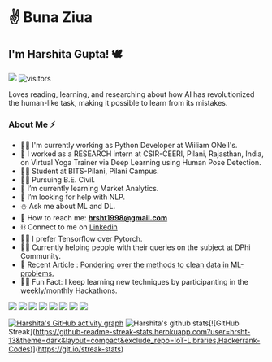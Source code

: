 # :v: Buna Ziua 
## I'm Harshita Gupta! :dove:
![](https://komarev.com/ghpvc/?username=hrsht-13&color=green)
![visitors](https://visitor-badge.laobi.icu/badge?page_id=TheDudeThatCode)

Loves reading, learning, and researching about how AI has revolutionized the human-like task, making it possible to learn from its mistakes.
### About Me ⚡
- :woman_technologist: I'm currently working as Python Developer at Wiiliam ONeil's.
- :lotus_position: I worked as a RESEARCH intern at CSIR-CEERI, Pilani, Rajasthan, India, on Virtual Yoga Trainer via Deep Learning using Human Pose Detection.
- :student: Student at BITS-Pilani, Pilani Campus.
- :construction_worker_woman: Pursuing B.E. Civil.
- 🌱 I’m currently learning Market Analytics.
- 🤔 I’m looking for help with NLP.
- :snowman: Ask me about ML and DL.
- :e-mail: How to reach me: **hrsht1998@gmail.com**
- :chains: Connect to me on <a href="https://www.linkedin.com/in/harshita-gupta-b3b2a3186/">Linkedin</a>
- :women_wrestling: I prefer Tensorflow over Pytorch.
- :farmer: Currently helping people with their queries on the subject at DPhi Community.
- :bookmark_tabs: Recent Article : <a href="https://dockship.io/articles/602e410afa687b1b152c8c19/pondering-over-the-methods-to-clean-data-in-ml-problems.">Pondering over the methods to clean data in ML-problems.</a>
- :woman_juggling: Fun Fact: I keep learning new techniques by participanting in the weekly/monthly Hackathons. 


![](https://img.shields.io/badge/Code-Python-informational?style=flat&logo=python&logoColor=white&color=2bbc8a)
![](https://img.shields.io/badge/Code-SQL-informational?style=flat&logo=mysql&logoColor=white&color=2bbc8a)
![](https://img.shields.io/badge/Code-C++-informational?style=flat&logo=C++&logoColor=white&color=2bbc8a)
![](https://img.shields.io/badge/Editor-JupyterNB-informational?style=flat&logo=jupyter&logoColor=white&color=2bbc8a)
![](https://img.shields.io/badge/Tools-Sklearn-informational?style=flat&logo=scikit-learn&logoColor=white&color=2bbc8a)
![](https://img.shields.io/badge/Tools-Tensorflow-informational?style=flat&logo=tensorflow&logoColor=white&color=2bbc8a)
![](https://img.shields.io/badge/Tools-Streamlit-informational?style=flat&logo=streamlit&logoColor=white&color=2bbc8a)
![](https://img.shields.io/badge/Tools-PowerBI-informational?style=flat&logo=powerbi&logoColor=white&color=2bbc8a)

[![Harshita's GitHub activity graph](https://activity-graph.herokuapp.com/graph?username=hrsht-13&theme=dark&layout=compact&hide_border=true)](https://github.com/hrsht-13/)
![Harshita's github stats](https://github-readme-stats.vercel.app/api?username=hrsht-13&show_icons=true&theme=dark&layout=compact&exclude_repo=IoT-Libraries,Hackerrank-Codes")[![GitHub Streak](https://github-readme-streak-stats.herokuapp.com?user=hrsht-13&theme=dark&layout=compact&exclude_repo=IoT-Libraries,Hackerrank-Codes)](https://git.io/streak-stats)

<!-- ![Harshita's github stats](https://github-readme-stats.vercel.app/api/top-langs/?username=hrsht-13&theme=dark&layout=compact&exclude_repo=IoT-Libraries,Hackerrank-Codes)

 -->
